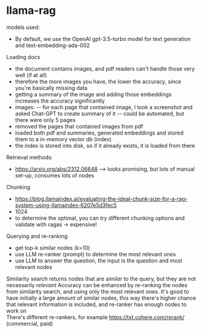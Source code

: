 # llama-rag

models used:
- By default, we use the OpenAI gpt-3.5-turbo model for text generation and text-embedding-ada-002

Loading docs
- the document contains images, and pdf readers can't handle those very well (if at all)
- therefore the more images you have, the lower the accuracy, since you're basically missing data
- getting a summary of the image and adding those embeddings increases the accuracy significantly
- images:
-- for each page that contained image, I took a screenshot and asked Chat-GPT to create summary of it
-- could be automated, but there were only 5 pages
- removed the pages that contained images from pdf
- loaded both pdf and summaries, generated embeddings and stored them to a in-memory vector db (index)
- the index is stored into disk, so if it already exists, it is loaded from there

Retrieval methods:
- https://arxiv.org/abs/2312.06648 --> looks promising, but lots of manual set-up, consumes lots of nodes

Chunking
- https://blog.llamaindex.ai/evaluating-the-ideal-chunk-size-for-a-rag-system-using-llamaindex-6207e5d3fec5
- 1024
- to determine the optimal, you can try different chunking options and validate with ragas -> expensive!


Querying and re-ranking
- get top-k similar nodes (k=10)
- use LLM re-ranker (prompt) to determine the most relevant ones
- use LLM to answer the question, the input is the question and most relevant nodes

Similarity search returns nodes that are *similar* to the query, but they are not necessarily *relevant*
Accuracy can be enhanced by re-ranking the nodes from similarity search, and using only the most relevant ones. 
It's good to have initially a large amount of similar nodes, this way there's higher chance that relevant information 
is included, and re-ranker has enough nodes to work on    
There's different re-rankers, for example https://txt.cohere.com/rerank/ (commercial, paid)

